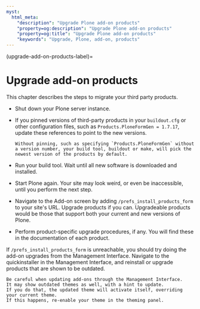 ```yaml
---
myst:
  html_meta:
    "description": "Upgrade Plone add-on products"
    "property=og:description": "Upgrade Plone add-on products"
    "property=og:title": "Upgrade Plone add-on products"
    "keywords": "Upgrade, Plone, add-on, products"
---
```


(upgrade-add-on-products-label)=

# Upgrade add-on products

This chapter describes the steps to migrate your third party products.

-   Shut down your Plone server instance.
-   If you pinned versions of third-party products in your `buildout.cfg` or other configuration files, such as `Products.PloneFormGen = 1.7.17`, update these references to point to the new versions.

    ```{note}
    Without pinning, such as specifying `Products.PloneFormGen` without a version number, your build tool, buildout or make, will pick the newest version of the products by default.
    ```

-   Run your build tool.
    Wait until all new software is downloaded and installed.
-   Start Plone again.
    Your site may look weird, or even be inaccessible, until you perform the next step.
-   Navigate to the Add-on screen by adding `/prefs_install_products_form` to your site's URL.
    Upgrade products if you can.
    Upgradeable products would be those that support both your current and new versions of Plone.
-   Perform product-specific upgrade procedures, if any.
    You will find these in the documentation of each product.

If `/prefs_install_products_form` is unreachable, you should try doing the add-on upgrades from the Management Interface.
Navigate to the quickinstaller in the Management Interface, and reinstall or upgrade products that are shown to be outdated.

```{warning}
Be careful when updating add-ons through the Management Interface.
It may show outdated themes as well, with a hint to update.
If you do that, the updated theme will activate itself, overriding your current theme.
If this happens, re-enable your theme in the theming panel.
```
